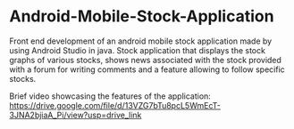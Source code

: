 # Android-Mobile-Stock-Application
Front end development of an android mobile stock application made by using Android Studio in java. Stock application that displays the stock graphs of various stocks, shows news associated with the stock provided with a forum for writing comments and a feature allowing to follow specific stocks. 

Brief video showcasing the features of the application:
https://drive.google.com/file/d/13VZG7bTu8pcL5WmEcT-3JNA2bjiaA_Pi/view?usp=drive_link
